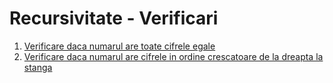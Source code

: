 # Recursivitate - Verificari

1. [Verificare daca numarul are toate cifrele egale](Verif_toate_cifrele_egale/main.cpp)
2. [Verificare daca numarul are cifrele in ordine crescatoare de la dreapta la stanga](Verif_cifre_ord_cresc/main.cpp)